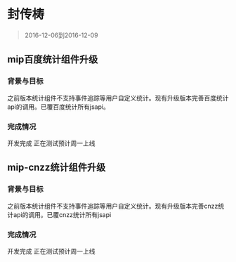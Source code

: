 # 封传梼

> 2016-12-06到2016-12-09

## mip百度统计组件升级

### 背景与目标

之前版本统计组件不支持事件追踪等用户自定义统计。现有升级版本完善百度统计api的调用。已覆百度统计所有jsapi。

### 完成情况

开发完成 正在测试预计周一上线


## mip-cnzz统计组件升级

### 背景与目标

之前版本统计组件不支持事件追踪等用户自定义统计。现有升级版本完善cnzz统计api的调用。已覆cnzz统计所有jsapi

### 完成情况

开发完成 正在测试预计周一上线

